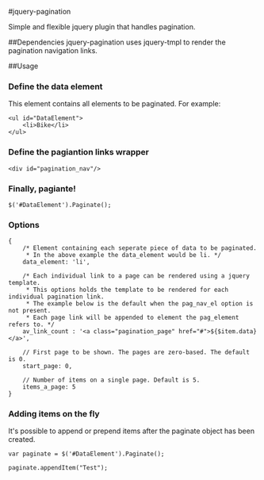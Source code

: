 #jquery-pagination

Simple and flexible jquery plugin that handles pagination.

##Dependencies
jquery-pagination uses jquery-tmpl to render the pagination navigation links.

##Usage

### Define the data element
This element contains all elements to be paginated. 
For example:

    <ul id="DataElement">
        <li>Bike</li>
    </ul>

### Define the pagiantion links wrapper

    <div id="pagination_nav"/>

### Finally, pagiante!

    $('#DataElement').Paginate();


### Options
    {
        /* Element containing each seperate piece of data to be paginated.
         * In the above example the data_element would be li. */
        data_element: 'li',

        /* Each individual link to a page can be rendered using a jquery template.
         * This options holds the template to be rendered for each individual pagination link. 
         * The example below is the default when the pag_nav_el option is not present.
         * Each page link will be appended to element the pag_element refers to. */
        av_link_count : '<a class="pagination_page" href="#">${$item.data}</a>', 

        // First page to be shown. The pages are zero-based. The default is 0.
        start_page: 0,

        // Number of items on a single page. Default is 5.
        items_a_page: 5 
    }
    

### Adding items on the fly
It's possible to append or prepend items after the paginate object has been created.

    var paginate = $('#DataElement').Paginate(); 

    paginate.appendItem("Test");




